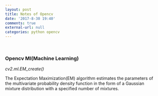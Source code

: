 ```yaml
---
layout: post
title: Notes of Opencv
date: '2017-8-30 19:40'
comments: true
external-url: null
categories: python opencv
---
```

<br>

### Opencv Ml(Machine Learning)
*cv2.ml.EM_create() <br>*
<p>The Expectation Maximization(EM) algorithm estimates the parameters of the multivariate probability density function in the form of a Gaussian mixture distribution with a specified number of mixtures.
<http://docs.opencv.org/3.0-beta/modules/ml/doc/expectation_maximization.html>
